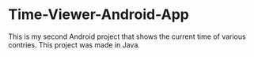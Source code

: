 # Time-Viewer-Android-App

This is my second Android project that shows the current time of various contries. This project was made in Java.
